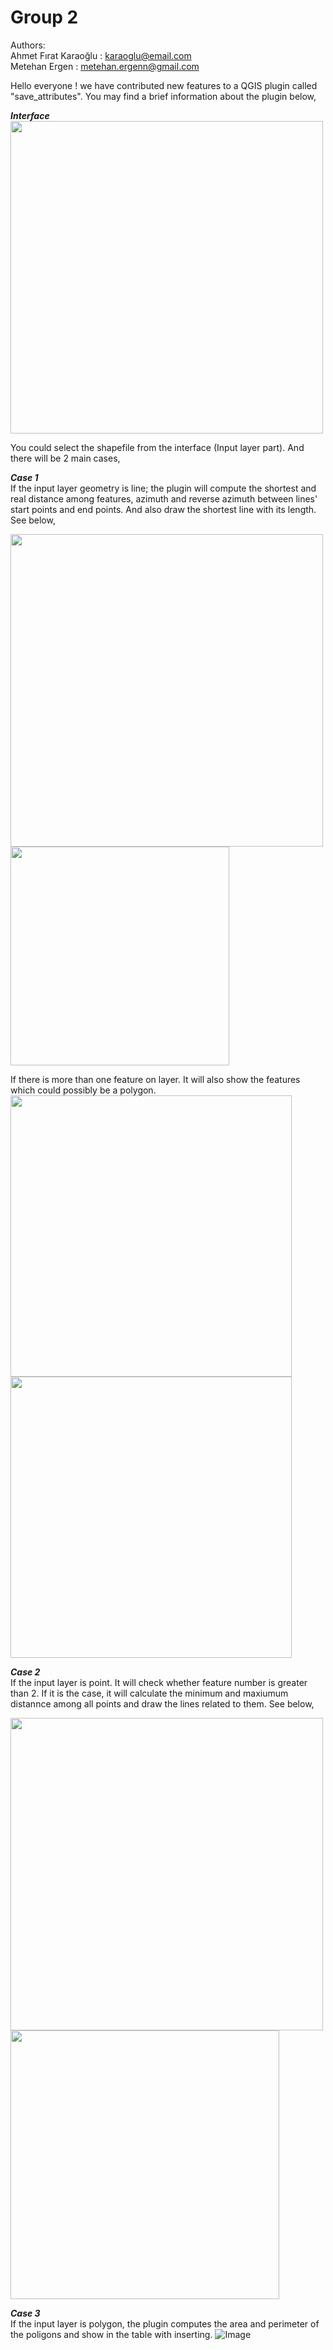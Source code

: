 # Group 2
Authors:   
Ahmet Fırat Karaoğlu : karaoglu@email.com  
Metehan Ergen : metehan.ergenn@gmail.com  

Hello everyone ! we have contributed new features to a QGIS plugin called "save_attributes". You may find a brief information about the plugin below,  

***Interface***   
<img src = "https://github.com/afkHub/GMT-456-GIS-Programming/blob/master/midterm_projects/2020-21/img/group2-images/GUI.png" width ="500" />  

You could select the shapefile from the interface (Input layer part). And there will be 2 main cases,

***Case 1*** <br/>If the input layer geometry is line; the plugin will compute the shortest and real distance among features, azimuth and reverse azimuth between lines' start points and end points. And also draw the shortest line with its length. See below,  

<img src = "https://github.com/afkHub/GMT-456-GIS-Programming/blob/master/midterm_projects/2020-21/img/group2-images/line_1feat.JPG" width ="500" /><br/><img src = "https://github.com/afkHub/GMT-456-GIS-Programming/blob/master/midterm_projects/2020-21/img/group2-images/lines_attr.JPG" width ="350" />         

If there is more than one feature on layer. It will also show the features which could possibly be a polygon.    
<img src = "https://github.com/afkHub/GMT-456-GIS-Programming/blob/master/midterm_projects/2020-21/img/group2-images/line_mult.JPG" width ="450" /><br/><img src = "https://github.com/afkHub/GMT-456-GIS-Programming/blob/master/midterm_projects/2020-21/img/group2-images/azimuth.png" width ="450" />  

***Case 2*** <br/>If the input layer is point. It will check whether feature number is greater than 2. If it is the case, it  will calculate the minimum and maxiumum distannce among all points and draw the lines related to them. See below,      

<img src = "https://github.com/afkHub/GMT-456-GIS-Programming/blob/master/midterm_projects/2020-21/img/group2-images/minmax.JPG" width ="500" /><br/><img src = "https://github.com/afkHub/GMT-456-GIS-Programming/blob/master/midterm_projects/2020-21/img/group2-images/point_attr.JPG" width ="430" />

***Case 3*** <br/>If the input layer is polygon, the plugin computes the area and perimeter of the poligons and show in the table with inserting.
![Image](https://github.com/afkHub/GMT-456-GIS-Programming/blob/master/midterm_projects/2020-21/img/group2-images/area-peri.png)














